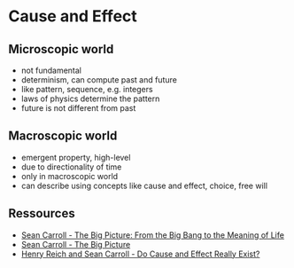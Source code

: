 # Cause and Effect



## Microscopic world

- not fundamental
- determinism, can compute past and future
- like pattern, sequence, e.g. integers
- laws of physics determine the pattern
- future is not different from past



## Macroscopic world

- emergent property, high-level
- due to directionality of time
- only in macroscopic world
- can describe using concepts like cause and effect, choice, free will



## Ressources

- [Sean Carroll - The Big Picture: From the Big Bang to the Meaning of Life](https://www.youtube.com/watch?v=2JsKwyRFiYY)
- [Sean Carroll - The Big Picture](https://www.youtube.com/watch?v=x26a-ztpQs8)
- [Henry Reich and Sean Carroll - Do Cause and Effect Really Exist?](https://youtube.com/watch?v=3AMCcYnAsdQ&list=PLoaVOjvkzQtyZF-2VpJrxPz7bxK_p1Dd2&index=2)
